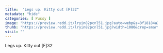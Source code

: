 ```yaml
---
title:  "Legs up. Kitty out [F]32"
metadate: "hide"
categories: [ Pussy ]
image: "https://preview.redd.it/lryin82pcnl51.jpg?auto=webp&s=3f18184a36dc2c948f442bd52626f1cb7143e544"
thumb: "https://preview.redd.it/lryin82pcnl51.jpg?width=1080&crop=smart&auto=webp&s=0d723a4ce0cec3635e174cc23a8d44c5d7a724c7"
visit: ""
---
```

Legs up. Kitty out [F]32
